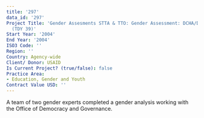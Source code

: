 ```yaml
---
title: '297'
data_id: '297'
Project Title: 'Gender Assesments STTA & TTO: Gender Assessment: DCHA/DG Strategy
  (TDY 39)'
Start Year: '2004'
End Year: '2004'
ISO3 Code: ''
Region: ''
Country: Agency-wide
Client/ Donor: USAID
Is Current Project? (true/false): false
Practice Area:
- Education, Gender and Youth
Contract Value USD: ''
---
```


A team of two gender experts completed a gender analysis working with the Office of Democracy and Governance.